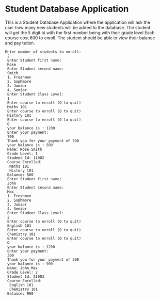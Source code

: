 # Student Database Application

This is a Student Database Application where the application will ask the user how many new students will be added to the database.
The student will get the 5 digit id with the first number being with their grade level.Each course cost 600 to enroll.
The student should be able to view their balance and pay tution.
```
Enter number of students to enroll: 
 2
 Enter Student first name:
 Rose
 Enter Student second name:
 Smith
 1. Freshmen
 2. Sophmore
 3. Junior
 4. Senior
 Enter Student Class Level:
 1
 Enter course to enroll (Q to quit)
 Maths 101
 Enter course to enroll (Q to quit)
 History 101
 Enter course to enroll (Q to quit)
 Q
 your balance is : 1200
 Enter your payment:
 700
 Thank you for your payment of 700
 your balance is : 500
 Name: Rose Smith
 Grade Level: 1
 Student Id: 11002
 Course Enrolled:
  Maths 101
  History 101
 Balance: 500
 Enter Student first name:
 John
 Enter Student second name:
 Max
 1. Freshmen
 2. Sophmore
 3. Junior
 4. Senior
 Enter Student Class Level:
 2
 Enter course to enroll (Q to quit)
 English 101 
 Enter course to enroll (Q to quit)
 Chemistry 101
 Enter course to enroll (Q to quit)
 Q
 your balance is : 1200
 Enter your payment:
 300
 Thank you for your payment of 300
 your balance is : 900
 Name: John Max
 Grade Level: 2
 Student Id: 21003
 Course Enrolled:
  English 101
  Chemistry 101
 Balance: 900
```